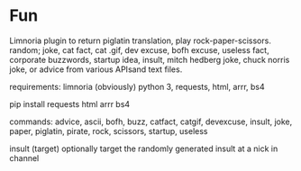 # Fun
Limnoria plugin to return piglatin translation, play rock-paper-scissors. random; joke, cat fact, cat .gif, dev excuse, bofh excuse, useless fact, corporate buzzwords, startup idea, insult, mitch hedberg joke, chuck norris joke, or advice from various APIsand text files.


requirements: limnoria (obviously) python 3, requests, html, arrr, bs4


pip install requests html arrr bs4


commands: advice, ascii, bofh, buzz, catfact, catgif, devexcuse, insult, joke, paper, piglatin, pirate, rock, scissors, startup, useless
  
insult (target) optionally target the randomly generated insult at a nick in channel
